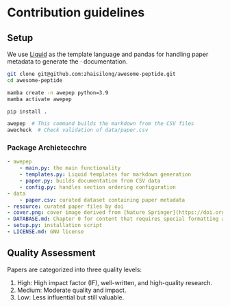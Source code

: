 # Contribution guidelines

## Setup

We use [Liquid](https://liquid.readthedocs.io/en/latest/) as the template language and pandas for handling paper metadata to generate the · documentation.

```bash
git clone git@github.com:zhaisilong/awesome-peptide.git
cd awesome-peptide

mamba create -n awepep python=3.9
mamba activate awepep

pip install .

awepep  # This command builds the markdown from the CSV files
awecheck  # Check validation of data/paper.csv
```

### Package Archietecchre

```yaml
- awepep
    - main.py: the main functionality
    - templates.py: Liquid templates for markdown generation
    - paper.py: builds documentation from CSV data
    - config.py: handles section ordering configuration
- data
    - paper.csv: curated dataset containing paper metadata
- resource: curated paper files by doi
- cover.png: cover image derived from [Nature Springer](https://doi.org/10.1038/s41586-023-05909-9)
- DATABASE.md: Chapter 0 for content that requires special formatting and handling
- setup.py: installation script
- LICENSE.md: GNU license
```

## Quality Assessment

Papers are categorized into three quality levels:

1. High: High impact factor (IF), well-written, and high-quality research.
2. Medium: Moderate quality and impact.
3. Low: Less influential but still valuable.
